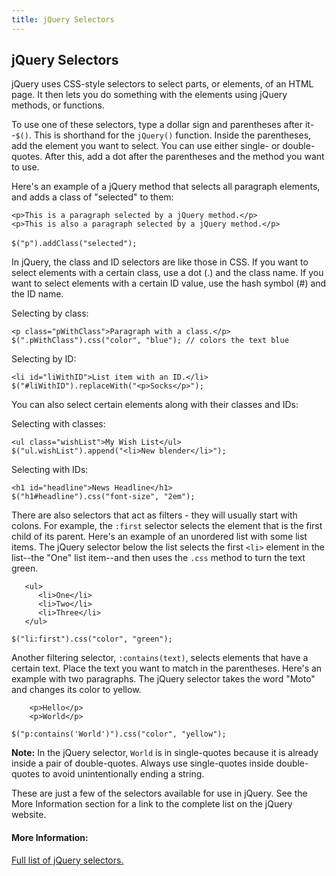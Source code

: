 ```yaml
---
title: jQuery Selectors
---
```


## jQuery Selectors

jQuery uses CSS-style selectors to select parts, or elements, of an HTML page. It then lets you do something with the elements using jQuery methods, or functions.

To use one of these selectors, type a dollar sign and parentheses after it--`$()`. This is shorthand for the `jQuery()` function. Inside the parentheses, add the element you want to select. You can use either single- or double-quotes. After this, add a dot after the parentheses and the method you want to use.

Here's an example of a jQuery method that selects all paragraph elements, and adds a class of "selected" to them:

`<p>This is a paragraph selected by a jQuery method.</p>`<br>
`<p>This is also a paragraph selected by a jQuery method.</p>`<br><br>
`$("p").addClass("selected");`

In jQuery, the class and ID selectors are like those in CSS. If you want to select elements with a certain class, use a dot (.) and the class name. If you want to select elements with a certain ID value, use the hash symbol (#) and the ID name.

Selecting by class:

`<p class="pWithClass">Paragraph with a class.</p>`<br>
`$(".pWithClass").css("color", "blue"); // colors the text blue`

Selecting by ID:

`<li id="liWithID">List item with an ID.</li>`<br>
`$("#liWithID").replaceWith("<p>Socks</p>");`

You can also select certain elements along with their classes and IDs:

Selecting with classes:

`<ul class="wishList">My Wish List</ul>`<br>
`$("ul.wishList").append("<li>New blender</li>");`

Selecting with IDs:

`<h1 id="headline">News Headline</h1>`<br>
`$("h1#headline").css("font-size", "2em");`

There are also selectors that act as filters - they will usually start with colons. For example, the `:first` selector selects the element that is the first child of its parent. Here's an example of an unordered list with some list items. The jQuery selector below the list selects the first `<li>` element in the list--the "One" list item--and then uses the `.css` method to turn the text green.

```
   <ul>
      <li>One</li>
      <li>Two</li>
      <li>Three</li>
   </ul>
```
`$("li:first").css("color", "green");`

Another filtering selector, `:contains(text)`, selects elements that have a certain text. Place the text you want to match in the parentheses. Here's an example with two paragraphs. The jQuery selector takes the word "Moto" and changes its color to yellow.

```
    <p>Hello</p>
    <p>World</p>
```
`$("p:contains('World')").css("color", "yellow");`

**Note:** In the jQuery selector, `World` is in single-quotes because it is already inside a pair of double-quotes. Always use single-quotes inside double-quotes to avoid unintentionally ending a string.

These are just a few of the selectors available for use in jQuery. See the More Information section for a link to the complete list on the jQuery website.

#### More Information:
<a href="http://api.jquery.com/category/selectors/" target="_blank">Full list of jQuery selectors.</a>
